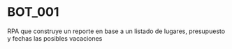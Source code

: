 # BOT_001
 RPA que construye un reporte en base a un listado de lugares, presupuesto y fechas las posibles vacaciones
